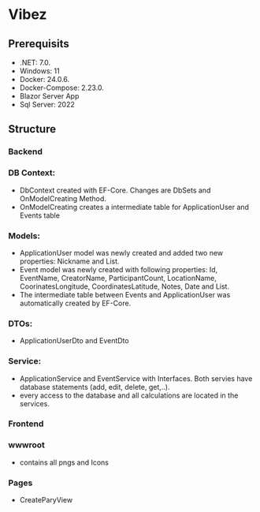 # Vibez

## Prerequisits
- .NET: 7.0.
- Windows: 11
- Docker: 24.0.6.
- Docker-Compose: 2.23.0.
- Blazor Server App
- Sql Server: 2022

## Structure
### Backend
### DB Context:
- DbContext created with EF-Core. Changes are DbSets and OnModelCreating Method.
- OnModelCreating creates a intermediate table for ApplicationUser and Events table

### Models:
- ApplicationUser model was newly created and added two new properties: Nickname and List<Events>.
- Event model was newly created with following properties: Id, EventName, CreatorName, ParticipantCount, LocationName, CoorinatesLongitude, CoordinatesLatitude, Notes, Date and List<ApplicationUser>.
- The intermediate table between Events and ApplicationUser was automatically created by EF-Core.

### DTOs:
- ApplicationUserDto and EventDto

### Service:
- ApplicationService and EventService with Interfaces. Both servies have database statements (add, edit, delete, get,..).
- every access to the database and all calculations are located in the services.
  
### Frontend
### wwwroot
-  contains all pngs and Icons
### Pages
- CreateParyView
